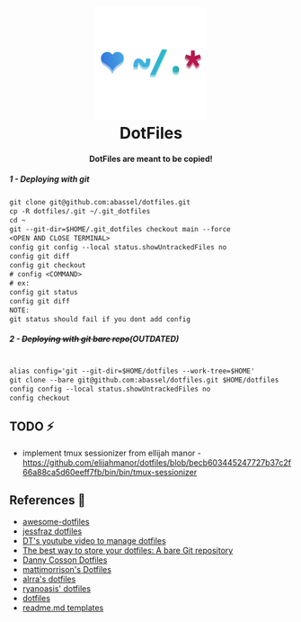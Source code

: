 <h1 align="center">
  <br>
  <a href="https://www.abassel.com" width="200"><img src="/.config/dotfiles.svg" alt="" width="200"></a>
  <br>
  DotFiles
  <br>
</h1>

<h4 align="center"> DotFiles are meant to be copied!</h4>

##### 1 - Deploying with git

```
git clone git@github.com:abassel/dotfiles.git
cp -R dotfiles/.git ~/.git_dotfiles
cd ~
git --git-dir=$HOME/.git_dotfiles checkout main --force
<OPEN AND CLOSE TERMINAL>
config git config --local status.showUntrackedFiles no
config git diff
config git checkout
# config <COMMAND>
# ex:
config git status
config git diff
NOTE:
git status should fail if you dont add config
```


##### 2 - ~~Deploying with git bare repo~~(OUTDATED)
```

alias config='git --git-dir=$HOME/dotfiles --work-tree=$HOME'
git clone --bare git@github.com:abassel/dotfiles.git $HOME/dotfiles
config config --local status.showUntrackedFiles no
config checkout

```

## TODO :zap:
- implement tmux sessionizer from ellijah manor - https://github.com/elijahmanor/dotfiles/blob/becb603445247727b37c2f66a88ca5d60eeff7fb/bin/bin/tmux-sessionizer

## References :notebook:
- [awesome-dotfiles](https://github.com/webpro/awesome-dotfiles)
- [jessfraz dotfiles](https://github.com/jessfraz/dotfiles)
- [DT's youtube video to manage dotfiles](https://www.youtube.com/watch?v=tBoLDpTWVOM)
- [The best way to store your dotfiles: A bare Git repository](https://www.atlassian.com/git/tutorials/dotfiles)
- [Danny Cosson Dotfiles](https://github.com/dcosson/dotfiles)
- [mattjmorrison's Dotfiles](https://github.com/mattjmorrison/dotfiles)
- [alrra's dotfiles](https://github.com/alrra/dotfiles)
- [ryanoasis' dotfiles](https://github.com/ryanoasis/dotfiles)
- [dotfiles](https://dotfiles.github.io)
- [readme.md templates](https://www.readme-templates.com/)
